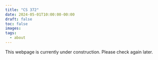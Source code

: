 ```yaml
---
title: "CS 372"
date: 2024-05-01T10:00:00-00:00
draft: false
toc: false
images:
tags:
  - about
---
```


This webpage is currently under construction. Please check again later.
